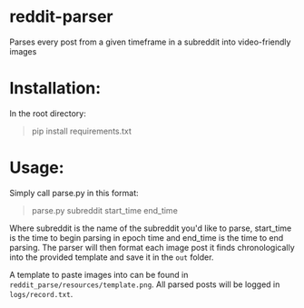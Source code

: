 # reddit-parser
Parses every post from a given timeframe in a subreddit into video-friendly images

# Installation:
In the root directory:
> pip install requirements.txt

# Usage: 
Simply call parse.py in this format: 

> parse.py subreddit start_time end_time 

Where subreddit is the name of the subreddit you'd like to parse, start_time is the time to begin parsing in epoch time and end_time is the time to end parsing. The parser will then format each image post it finds chronologically into the provided template and save it in the 
`out` folder.

A template to paste images into can be found in `reddit_parse/resources/template.png`.
All parsed posts will be logged in `logs/record.txt`. 
